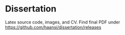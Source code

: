 # Dissertation
Latex source code, images, and CV.
Find final PDF under https://github.com/haansi/dissertation/releases
